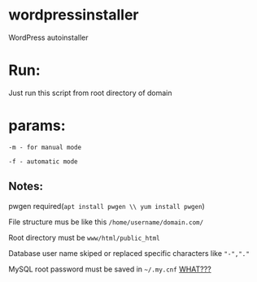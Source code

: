 # wordpressinstaller
WordPress autoinstaller

# Run: 

Just run this script from root directory of domain

# params:
`-m - for manual mode`

`-f - automatic mode`

## Notes: 

pwgen required(`apt install pwgen \\ yum install pwgen`)

File structure mus be like this `/home/username/domain.com/`

Root directory must be `www/html/public_html`

Database user name skiped or replaced specific characters like `"-","."`

MySQL root password must be saved in `~/.my.cnf` [WHAT???](https://stackoverflow.com/questions/16299603/mysql-utilities-my-cnf-option-file)

